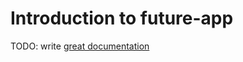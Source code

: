 # Introduction to future-app

TODO: write [great documentation](http://jacobian.org/writing/what-to-write/)
